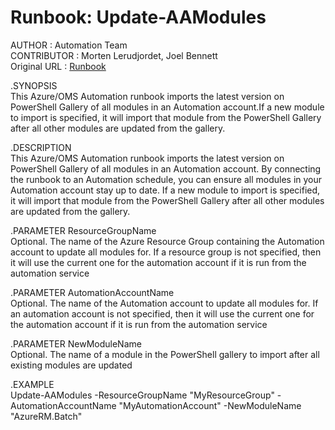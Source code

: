 # Runbook: Update-AAModules

AUTHOR          : Automation Team  
CONTRIBUTOR     : Morten Lerudjordet, Joel Bennett  
Original URL    : [Runbook](https://github.com/azureautomation/runbooks/blob/master/Utility/ARM/Update-ModulesInAutomationToLatestVersion.ps1)  

.SYNOPSIS  
    This Azure/OMS Automation runbook imports the latest version on PowerShell Gallery of all modules in an
    Automation account.If a new module to import is specified, it will import that module from the PowerShell Gallery
    after all other modules are updated from the gallery.

.DESCRIPTION  
    This Azure/OMS Automation runbook imports the latest version on PowerShell Gallery of all modules in an
    Automation account. By connecting the runbook to an Automation schedule, you can ensure all modules in
    your Automation account stay up to date.
    If a new module to import is specified, it will import that module from the PowerShell Gallery
    after all other modules are updated from the gallery.

.PARAMETER ResourceGroupName  
    Optional. The name of the Azure Resource Group containing the Automation account to update all modules for.
    If a resource group is not specified, then it will use the current one for the automation account
    if it is run from the automation service

.PARAMETER AutomationAccountName  
    Optional. The name of the Automation account to update all modules for.
    If an automation account is not specified, then it will use the current one for the automation account
    if it is run from the automation service

.PARAMETER NewModuleName  
    Optional. The name of a module in the PowerShell gallery to import after all existing modules are updated

.EXAMPLE  
    Update-AAModules -ResourceGroupName "MyResourceGroup" -AutomationAccountName "MyAutomationAccount" -NewModuleName "AzureRM.Batch"
